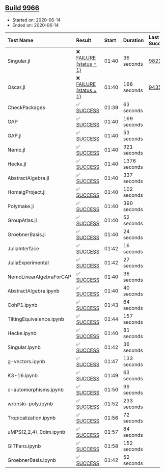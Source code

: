 ## [Build 9966](https://oscarci.mathematik.uni-kl.de/job/oscar/9966/)

* Started on: 2020-06-14
* Ended on: 2020-06-14

| Test Name    | Result | Start | Duration | Last Success | First Failure |
|:-------------|:-------|:------|:---------|:-------------|:--------------|
| Singular.jl | ❌ [FAILURE (status = 1)](https://oscarci.mathematik.uni-kl.de/job/oscar/9966/artifact/logs/build-9966/Singular.jl.log) | 01:40 | 36 seconds | [9821](https://oscarci.mathematik.uni-kl.de/job/oscar/9821/) | [9822](https://oscarci.mathematik.uni-kl.de/job/oscar/9822/) |
| Oscar.jl | ❌ [FAILURE (status = 1)](https://oscarci.mathematik.uni-kl.de/job/oscar/9966/artifact/logs/build-9966/Oscar.jl.log) | 01:40 | 166 seconds | [9435](https://oscarci.mathematik.uni-kl.de/job/oscar/9435/) | [9436](https://oscarci.mathematik.uni-kl.de/job/oscar/9436/) |
| CheckPackages | ✅ [SUCCESS](https://oscarci.mathematik.uni-kl.de/job/oscar/9966/artifact/logs/build-9966/CheckPackages.log) | 01:39 | 63 seconds |  |  |
| GAP | ✅ [SUCCESS](https://oscarci.mathematik.uni-kl.de/job/oscar/9966/artifact/logs/build-9966/GAP.log) | 01:40 | 169 seconds |  |  |
| GAP.jl | ✅ [SUCCESS](https://oscarci.mathematik.uni-kl.de/job/oscar/9966/artifact/logs/build-9966/GAP.jl.log) | 01:40 | 53 seconds |  |  |
| Nemo.jl | ✅ [SUCCESS](https://oscarci.mathematik.uni-kl.de/job/oscar/9966/artifact/logs/build-9966/Nemo.jl.log) | 01:40 | 321 seconds |  |  |
| Hecke.jl | ✅ [SUCCESS](https://oscarci.mathematik.uni-kl.de/job/oscar/9966/artifact/logs/build-9966/Hecke.jl.log) | 01:40 | 1376 seconds |  |  |
| AbstractAlgebra.jl | ✅ [SUCCESS](https://oscarci.mathematik.uni-kl.de/job/oscar/9966/artifact/logs/build-9966/AbstractAlgebra.jl.log) | 01:40 | 337 seconds |  |  |
| HomalgProject.jl | ✅ [SUCCESS](https://oscarci.mathematik.uni-kl.de/job/oscar/9966/artifact/logs/build-9966/HomalgProject.jl.log) | 01:40 | 102 seconds |  |  |
| Polymake.jl | ✅ [SUCCESS](https://oscarci.mathematik.uni-kl.de/job/oscar/9966/artifact/logs/build-9966/Polymake.jl.log) | 01:40 | 390 seconds |  |  |
| GroupAtlas.jl | ✅ [SUCCESS](https://oscarci.mathematik.uni-kl.de/job/oscar/9966/artifact/logs/build-9966/GroupAtlas.jl.log) | 01:40 | 52 seconds |  |  |
| GroebnerBasis.jl | ✅ [SUCCESS](https://oscarci.mathematik.uni-kl.de/job/oscar/9966/artifact/logs/build-9966/GroebnerBasis.jl.log) | 01:40 | 24 seconds |  |  |
| JuliaInterface | ✅ [SUCCESS](https://oscarci.mathematik.uni-kl.de/job/oscar/9966/artifact/logs/build-9966/JuliaInterface.log) | 01:42 | 16 seconds |  |  |
| JuliaExperimental | ✅ [SUCCESS](https://oscarci.mathematik.uni-kl.de/job/oscar/9966/artifact/logs/build-9966/JuliaExperimental.log) | 01:42 | 27 seconds |  |  |
| NemoLinearAlgebraForCAP | ✅ [SUCCESS](https://oscarci.mathematik.uni-kl.de/job/oscar/9966/artifact/logs/build-9966/NemoLinearAlgebraForCAP.log) | 01:40 | 36 seconds |  |  |
| AbstractAlgebra.ipynb | ✅ [SUCCESS](https://oscarci.mathematik.uni-kl.de/job/oscar/9966/artifact/logs/build-9966/AbstractAlgebra.ipynb.log) | 01:40 | 40 seconds |  |  |
| CohP1.ipynb | ✅ [SUCCESS](https://oscarci.mathematik.uni-kl.de/job/oscar/9966/artifact/logs/build-9966/CohP1.ipynb.log) | 01:43 | 64 seconds |  |  |
| TiltingEquivalence.ipynb | ✅ [SUCCESS](https://oscarci.mathematik.uni-kl.de/job/oscar/9966/artifact/logs/build-9966/TiltingEquivalence.ipynb.log) | 01:44 | 157 seconds |  |  |
| Hecke.ipynb | ✅ [SUCCESS](https://oscarci.mathematik.uni-kl.de/job/oscar/9966/artifact/logs/build-9966/Hecke.ipynb.log) | 01:40 | 81 seconds |  |  |
| Singular.ipynb | ✅ [SUCCESS](https://oscarci.mathematik.uni-kl.de/job/oscar/9966/artifact/logs/build-9966/Singular.ipynb.log) | 01:42 | 36 seconds |  |  |
| g-vectors.ipynb | ✅ [SUCCESS](https://oscarci.mathematik.uni-kl.de/job/oscar/9966/artifact/logs/build-9966/g-vectors.ipynb.log) | 01:47 | 133 seconds |  |  |
| K3-16.ipynb | ✅ [SUCCESS](https://oscarci.mathematik.uni-kl.de/job/oscar/9966/artifact/logs/build-9966/K3-16.ipynb.log) | 01:49 | 63 seconds |  |  |
| c-automorphisms.ipynb | ✅ [SUCCESS](https://oscarci.mathematik.uni-kl.de/job/oscar/9966/artifact/logs/build-9966/c-automorphisms.ipynb.log) | 01:50 | 99 seconds |  |  |
| wronski-poly.ipynb | ✅ [SUCCESS](https://oscarci.mathematik.uni-kl.de/job/oscar/9966/artifact/logs/build-9966/wronski-poly.ipynb.log) | 01:52 | 233 seconds |  |  |
| Tropicalization.ipynb | ✅ [SUCCESS](https://oscarci.mathematik.uni-kl.de/job/oscar/9966/artifact/logs/build-9966/Tropicalization.ipynb.log) | 01:56 | 72 seconds |  |  |
| uMPS(2,2,4)_0dim.ipynb | ✅ [SUCCESS](https://oscarci.mathematik.uni-kl.de/job/oscar/9966/artifact/logs/build-9966/uMPS-2-2-4-_0dim.ipynb.log) | 01:57 | 84 seconds |  |  |
| GITFans.ipynb | ✅ [SUCCESS](https://oscarci.mathematik.uni-kl.de/job/oscar/9966/artifact/logs/build-9966/GITFans.ipynb.log) | 01:58 | 152 seconds |  |  |
| GroebnerBasis.ipynb | ✅ [SUCCESS](https://oscarci.mathematik.uni-kl.de/job/oscar/9966/artifact/logs/build-9966/GroebnerBasis.ipynb.log) | 01:42 | 52 seconds |  |  |
